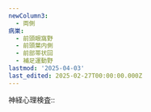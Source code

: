 ```yaml
---
newColumn3:
  - 両側
病巣:
  - 前頭眼窩野
  - 前頭葉内側
  - 前部帯状回
  - 補足運動野
lastmod: '2025-04-03'
last_edited: 2025-02-27T00:00:00.000Z
---
```


神経心理検査:: 
